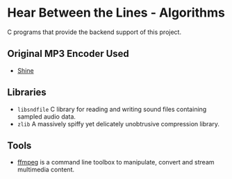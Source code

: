 # Hear Between the Lines - Algorithms
C programs that provide the backend support of this project.

## Original MP3 Encoder Used
* [Shine](https://github.com/toots/shine)

## Libraries
* `libsndfile` C library for reading and writing sound files containing sampled audio data.
* `zlib` A massively spiffy yet delicately unobtrusive compression library.

## Tools
* [ffmpeg](https://ffmpeg.org/ffmpeg.html) is a command line toolbox to
  manipulate, convert and stream multimedia content.
